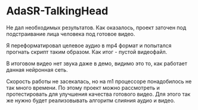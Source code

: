 # AdaSR-TalkingHead

Не дал необходимых результатов.
Как оказалось, проект заточен под подстраивание лица человека под готовое видео.

Я переформатировал целевое аудио в mp4 формат и попытался прогнать скрипт таким образом.
Как итог - пустой видеофайл.

В итоговом видео нет звука даже в демо, видимо это то, как работает данная нейронная сеть.

Скорость работы не засекалась, но на m1 процессоре понадобилось не так много времени.
По этому проект можно рассмотреть и протестировать для улучшения качества готового видео.
Для этого так же нужно будет реализовывать алгоритм слияния аудио и видео.
